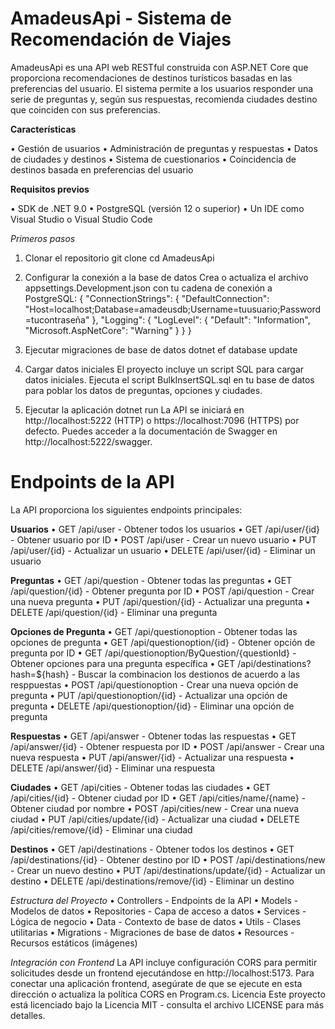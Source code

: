 # AmadeusApi - Sistema de Recomendación de Viajes

AmadeusApi es una API web RESTful construida con ASP.NET Core que proporciona recomendaciones de destinos turísticos basadas en las preferencias del usuario. El sistema permite a los usuarios responder una serie de preguntas y, según sus respuestas, recomienda ciudades destino que coinciden con sus preferencias.

**Características**

•	Gestión de usuarios
•	Administración de preguntas y respuestas
•	Datos de ciudades y destinos
•	Sistema de cuestionarios
•	Coincidencia de destinos basada en preferencias del usuario

**Requisitos previos**

•	SDK de .NET 9.0
•	PostgreSQL (versión 12 o superior)
•	Un IDE como Visual Studio o Visual Studio Code

*Primeros pasos*

1. Clonar el repositorio
git clone <url-repositorio>
cd AmadeusApi

2. Configurar la conexión a la base de datos
Crea o actualiza el archivo appsettings.Development.json con tu cadena de conexión a PostgreSQL:
{
  "ConnectionStrings": {
    "DefaultConnection": "Host=localhost;Database=amadeusdb;Username=tuusuario;Password=tucontraseña"
  },
  "Logging": {
    "LogLevel": {
      "Default": "Information",
      "Microsoft.AspNetCore": "Warning"
    }
  }
}

3. Ejecutar migraciones de base de datos
dotnet ef database update

4. Cargar datos iniciales
El proyecto incluye un script SQL para cargar datos iniciales. Ejecuta el script BulkInsertSQL.sql en tu base de datos para poblar los datos de preguntas, opciones y ciudades.

5. Ejecutar la aplicación
dotnet run
La API se iniciará en http://localhost:5222 (HTTP) o https://localhost:7096 (HTTPS) por defecto. Puedes acceder a la documentación de Swagger en http://localhost:5222/swagger.

 # Endpoints de la API

La API proporciona los siguientes endpoints principales:

**Usuarios**
•	GET /api/user - Obtener todos los usuarios
•	GET /api/user/{id} - Obtener usuario por ID
•	POST /api/user - Crear un nuevo usuario
•	PUT /api/user/{id} - Actualizar un usuario
•	DELETE /api/user/{id} - Eliminar un usuario

**Preguntas**
•	GET /api/question - Obtener todas las preguntas
•	GET /api/question/{id} - Obtener pregunta por ID
•	POST /api/question - Crear una nueva pregunta
•	PUT /api/question/{id} - Actualizar una pregunta
•	DELETE /api/question/{id} - Eliminar una pregunta

**Opciones de Pregunta**
•	GET /api/questionoption - Obtener todas las opciones de pregunta
•	GET /api/questionoption/{id} - Obtener opción de pregunta por ID
•	GET /api/questionoption/ByQuestion/{questionId} - Obtener opciones para una pregunta específica
•   GET /api/destinations?hash=${hash} - Buscar la combinacion los destionos de acuerdo a las resppuestas
•	POST /api/questionoption - Crear una nueva opción de pregunta
•	PUT /api/questionoption/{id} - Actualizar una opción de pregunta
•	DELETE /api/questionoption/{id} - Eliminar una opción de pregunta

**Respuestas**
•	GET /api/answer - Obtener todas las respuestas
•	GET /api/answer/{id} - Obtener respuesta por ID
•	POST /api/answer - Crear una nueva respuesta
•	PUT /api/answer/{id} - Actualizar una respuesta
•	DELETE /api/answer/{id} - Eliminar una respuesta

**Ciudades**
•	GET /api/cities - Obtener todas las ciudades
•	GET /api/cities/{id} - Obtener ciudad por ID
•	GET /api/cities/name/{name} - Obtener ciudad por nombre
•	POST /api/cities/new - Crear una nueva ciudad
•	PUT /api/cities/update/{id} - Actualizar una ciudad
•	DELETE /api/cities/remove/{id} - Eliminar una ciudad

**Destinos**
•	GET /api/destinations - Obtener todos los destinos
•	GET /api/destinations/{id} - Obtener destino por ID
•	POST /api/destinations/new - Crear un nuevo destino
•	PUT /api/destinations/update/{id} - Actualizar un destino
•	DELETE /api/destinations/remove/{id} - Eliminar un destino

 *Estructura del Proyecto*
•	Controllers - Endpoints de la API
•	Models - Modelos de datos
•	Repositories - Capa de acceso a datos
•	Services - Lógica de negocio
•	Data - Contexto de base de datos
•	Utils - Clases utilitarias
•	Migrations - Migraciones de base de datos
•	Resources - Recursos estáticos (imágenes)

*Integración con Frontend*
La API incluye configuración CORS para permitir solicitudes desde un frontend ejecutándose en http://localhost:5173. Para conectar una aplicación frontend, asegúrate de que se ejecute en esta dirección o actualiza la política CORS en Program.cs.
Licencia
Este proyecto está licenciado bajo la Licencia MIT - consulta el archivo LICENSE para más detalles.

